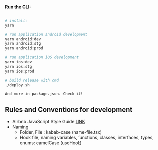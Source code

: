 #### Run the CLI:

##

```bash
# install:
yarn

# run application android development
yarn android:dev
yarn android:stg
yarn android:prod

# run application iOS development
yarn ios:dev
yarn ios:stg
yarn ios:prod

# build release with cmd
./deploy.sh

And more in package.json. Check it!
```

## Rules and Conventions for development

- Airbnb JavaScript Style Guide [LINK](https://github.com/airbnb/javascript)
- Naming
  - Folder, File : kabab-case (name-file.tsx)
  - Hook file, naming variables, functions, classes, interfaces, types, enums: camelCase (useHook)

